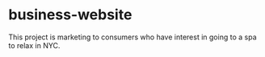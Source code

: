 # business-website
 This project is marketing to consumers who have interest in going to a spa to relax in NYC.
